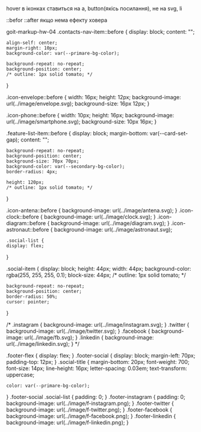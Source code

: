 # 
hover в іконках ставиться на а, button(якісь посилання), не на svg, li 


::befor
::after
якщо нема ефекту ховера

goit-markup-hw-04
.contacts-nav-item::before {
	display: block;
	content: "";

	align-self: center;
	margin-right: 10px;
	background-color: var(--primare-bg-color);

	background-repeat: no-repeat;
	background-position: center;
	/* outline: 1px solid tomato; */
}

.icon-envelope::before {
	width: 16px;
	height: 12px;
	background-image: url(../image/envelope.svg);
	background-size: 16px 12px;
}

.icon-phone::before {
	width: 10px;
	height: 16px;
	background-image: url(../image/smartphone.svg);
	background-size: 10px 16px;
}


.feature-list-item::before {
	display: block;
	margin-bottom: var(--card-set-gap);
	content: "";

	background-repeat: no-repeat;
	background-position: center;
	background-size: 70px 70px;
	background-color: var(--secondary-bg-color);
	border-radius: 4px;

	height: 120px;
	/* outline: 1px solid tomato; */
}

.icon-antena::before {
	background-image: url(../image/antena.svg);
}
.icon-clock::before {
	background-image: url(../image/clock.svg);
}
.icon-diagram::before {
	background-image: url(../image/diagram.svg);
}
.icon-astronaut::before {
	background-image: url(../image/astronaut.svg);
	
	
	
	.social-list {
	display: flex;
}

.social-item {
	display: block;
	height: 44px;
	width: 44px;
	background-color: rgba(255, 255, 255, 0.1);
	block-size: 44px;
	/* outline: 1px solid tomato; */

	background-repeat: no-repeat;
	background-position: center;
	border-radius: 50%;
	cursor: pointer;
}

/* .instagram {
	background-image: url(../image/instagram.svg);
}
.twitter {
	background-image: url(../image/twitter.svg);
}
.facebook {
	background-image: url(../image/fb.svg);
}
.linkedin {
	background-image: url(../image/linkedin.svg);
} */

.footer-flex {
	display: flex;
}
.footer-social {
	display: block;
	margin-left: 70px;
	padding-top: 12px;
}
.social-title {
	margin-bottom: 20px;
	font-weight: 700;
	font-size: 14px;
	line-height: 16px;
	letter-spacing: 0.03em;
	text-transform: uppercase;

	color: var(--primare-bg-color);
}
.footer-social .social-list {
	padding: 0;
}
.footer-instagram {
	padding: 0;
	background-image: url(../image/f-instagram.png);
}
.footer-twitter {
	background-image: url(../image/f-twitter.png);
}
.footer-facebook {
	background-image: url(../image/f-facebook.png);
}
.footer-linkedin {
	background-image: url(../image/f-linkedin.png);
}
